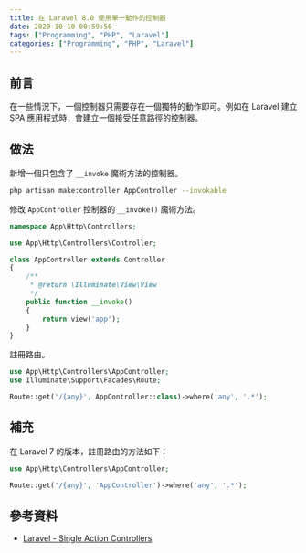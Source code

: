 ```yaml
---
title: 在 Laravel 8.0 使用單一動作的控制器
date: 2020-10-10 00:59:56
tags: ["Programming", "PHP", "Laravel"]
categories: ["Programming", "PHP", "Laravel"]
---
```


## 前言

在一些情況下，一個控制器只需要存在一個獨特的動作即可。例如在 Laravel 建立 SPA 應用程式時，會建立一個接受任意路徑的控制器。

## 做法

新增一個只包含了 `__invoke` 魔術方法的控制器。

```bash
php artisan make:controller AppController --invokable
```

修改 `AppController` 控制器的 `__invoke()` 魔術方法。

```php
namespace App\Http\Controllers;

use App\Http\Controllers\Controller;

class AppController extends Controller
{
    /**
     * @return \Illuminate\View\View
     */
    public function __invoke()
    {
        return view('app');
    }
}
```

註冊路由。

```php
use App\Http\Controllers\AppController;
use Illuminate\Support\Facades\Route;

Route::get('/{any}', AppController::class)->where('any', '.*');
```

## 補充

在 Laravel 7 的版本，註冊路由的方法如下：

```php
use App\Http\Controllers\AppController;

Route::get('/{any}', 'AppController')->where('any', '.*');
```

## 參考資料

- [Laravel - Single Action Controllers](https://laravel.com/docs/master/controllers#single-action-controllers)
